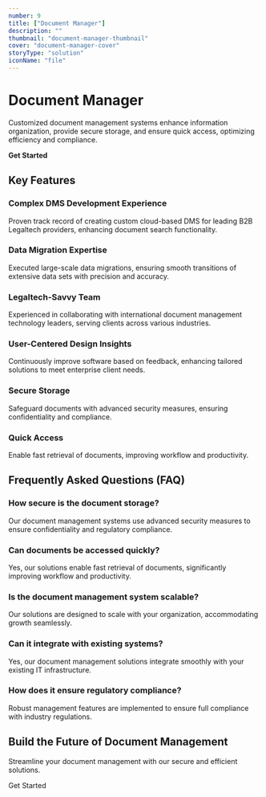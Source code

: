 ```yaml
---
number: 9
title: ["Document Manager"]
description: ""
thumbnail: "document-manager-thumbnail"
cover: "document-manager-cover"
storyType: "solution"
iconName: "file"
---
```


# Document Manager

Customized document management systems enhance information organization, provide secure storage, and ensure quick access, optimizing efficiency and compliance.

**Get Started**

## Key Features

### Complex DMS Development Experience

Proven track record of creating custom cloud-based DMS for leading B2B Legaltech providers, enhancing document search functionality.

### Data Migration Expertise

Executed large-scale data migrations, ensuring smooth transitions of extensive data sets with precision and accuracy.

### Legaltech-Savvy Team

Experienced in collaborating with international document management technology leaders, serving clients across various industries.

### User-Centered Design Insights

Continuously improve software based on feedback, enhancing tailored solutions to meet enterprise client needs.

### Secure Storage

Safeguard documents with advanced security measures, ensuring confidentiality and compliance.

### Quick Access

Enable fast retrieval of documents, improving workflow and productivity.

## Frequently Asked Questions (FAQ)

### How secure is the document storage?

Our document management systems use advanced security measures to ensure confidentiality and regulatory compliance.

### Can documents be accessed quickly?

Yes, our solutions enable fast retrieval of documents, significantly improving workflow and productivity.

### Is the document management system scalable?

Our solutions are designed to scale with your organization, accommodating growth seamlessly.

### Can it integrate with existing systems?

Yes, our document management solutions integrate smoothly with your existing IT infrastructure.

### How does it ensure regulatory compliance?

Robust management features are implemented to ensure full compliance with industry regulations.

## Build the Future of Document Management

Streamline your document management with our secure and efficient solutions.

Get Started

